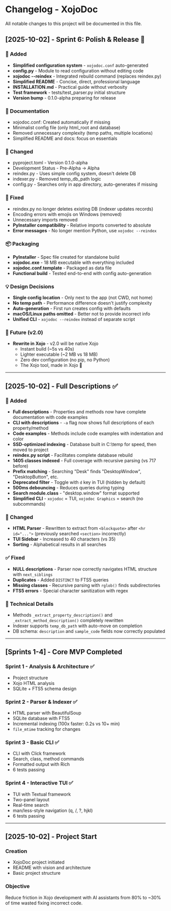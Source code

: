 # Changelog - XojoDoc

All notable changes to this project will be documented in this file.

## [2025-10-02] - Sprint 6: Polish & Release 🚀

### 🎉 Added
- **Simplified configuration system** - `xojodoc.conf` auto-generated
- **config.py** - Module to read configuration without editing code
- **xojodoc --reindex** - Integrated rebuild command (replaces reindex.py)
- **Simplified README** - Concise, direct, professional language
- **INSTALLATION.md** - Practical guide without verbosity
- **Test framework** - tests/test_parser.py initial structure
- **Version bump** - 0.1.0-alpha preparing for release

### 📝 Documentation
- xojodoc.conf: Created automatically if missing
- Minimalist config file (only html_root and database)
- Removed unnecessary complexity (temp paths, multiple locations)
- Simplified README and docs: focus on essentials

### 🔧 Changed
- pyproject.toml - Version 0.1.0-alpha
- Development Status - Pre-Alpha → Alpha
- reindex.py - Uses simple config system, doesn't delete DB
- indexer.py - Removed temp_db_path logic
- config.py - Searches only in app directory, auto-generates if missing

### 🐛 Fixed
- reindex.py no longer deletes existing DB (indexer updates records)
- Encoding errors with emojis on Windows (removed)
- Unnecessary imports removed
- **PyInstaller compatibility** - Relative imports converted to absolute
- **Error messages** - No longer mention Python, use `xojodoc --reindex`

### 📦 Packaging
- **PyInstaller** - Spec file created for standalone build
- **xojodoc.exe** - 18 MB executable with everything included
- **xojodoc.conf.template** - Packaged as data file
- **Functional build** - Tested end-to-end with config auto-generation

### 💡 Design Decisions
- **Single config location** - Only next to the app (not CWD, not home)
- **No temp path** - Performance difference doesn't justify complexity
- **Auto-generation** - First run creates config with defaults
- **macOS/Linux paths omitted** - Better not to provide incorrect info
- **Unified CLI** - `xojodoc --reindex` instead of separate script

### 🔮 Future (v2.0)
- **Rewrite in Xojo** - v2.0 will be native Xojo
  - Instant build (~5s vs 40s)
  - Lighter executable (~2 MB vs 18 MB)
  - Zero dev configuration (no pip, no Python)
  - The Xojo tool, made in Xojo 🎯

---

## [2025-10-02] - Full Descriptions ✅

### 🎉 Added
- **Full descriptions** - Properties and methods now have complete documentation with code examples
- **CLI with descriptions** - `-a` flag now shows full descriptions of each property/method
- **Code examples** - Methods include code examples with indentation and color
- **SSD-optimized indexing** - Database built in C:\temp for speed, then moved to project
- **reindex.py script** - Facilitates complete database rebuild
- **1405 classes indexed** - Full coverage with recursive parsing (vs 717 before)
- **Prefix matching** - Searching "Desk" finds "DesktopWindow", "DesktopButton", etc.
- **Deprecated filter** - Toggle with `d` key in TUI (hidden by default)
- **500ms debouncing** - Reduces queries during typing
- **Search module.class** - "desktop.window" format supported
- **Simplified CLI** - `xojodoc` = TUI, `xojodoc Graphics` = search (no subcommands)

### 🔧 Changed
- **HTML Parser** - Rewritten to extract from `<blockquote>` after `<hr id="...">` (previously searched `<section>` incorrectly)
- **TUI Sidebar** - Increased to 40 characters (vs 35)
- **Sorting** - Alphabetical results in all searches

### ✅ Fixed
- **NULL descriptions** - Parser now correctly navigates HTML structure with `next_siblings`
- **Duplicates** - Added `DISTINCT` to FTS5 queries
- **Missing classes** - Recursive parsing with `rglob()` finds subdirectories
- **FTS5 errors** - Special character sanitization with regex

### 🔨 Technical Details
- Methods `_extract_property_description()` and `_extract_method_description()` completely rewritten
- Indexer supports `temp_db_path` with auto-move on completion
- DB schema: `description` and `sample_code` fields now correctly populated

---

## [Sprints 1-4] - Core MVP Completed

### Sprint 1 - Analysis & Architecture ✅
- Project structure
- Xojo HTML analysis
- SQLite + FTS5 schema design

### Sprint 2 - Parser & Indexer ✅
- HTML parser with BeautifulSoup
- SQLite database with FTS5
- Incremental indexing (100x faster: 0.2s vs 10+ min)
- `file_mtime` tracking for changes

### Sprint 3 - Basic CLI ✅
- CLI with Click framework
- Search, class, method commands
- Formatted output with Rich
- 6 tests passing

### Sprint 4 - Interactive TUI ✅
- TUI with Textual framework
- Two-panel layout
- Real-time search
- man/less-style navigation (q, /, ?, hjkl)
- 6 tests passing

---

## [2025-10-02] - Project Start

### Creation
- XojoDoc project initiated
- README with vision and architecture
- Basic project structure

### Objective
Reduce friction in Xojo development with AI assistants from 80% to ~30% of time wasted fixing incorrect code.
